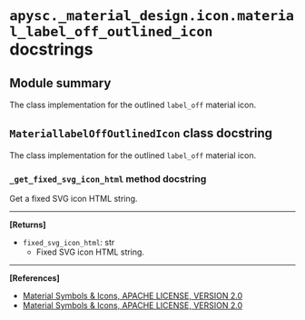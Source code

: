 # `apysc._material_design.icon.material_label_off_outlined_icon` docstrings

## Module summary

The class implementation for the outlined `label_off` material icon.

## `MateriallabelOffOutlinedIcon` class docstring

The class implementation for the outlined `label_off` material icon.

### `_get_fixed_svg_icon_html` method docstring

Get a fixed SVG icon HTML string.<hr>

**[Returns]**

- `fixed_svg_icon_html`: str
  - Fixed SVG icon HTML string.

<hr>

**[References]**

- [Material Symbols & Icons, APACHE LICENSE, VERSION 2.0](https://fonts.google.com/icons?icon.size=24&icon.color=%23e8eaed)
- [Material Symbols & Icons, APACHE LICENSE, VERSION 2.0](https://www.apache.org/licenses/LICENSE-2.0.html)